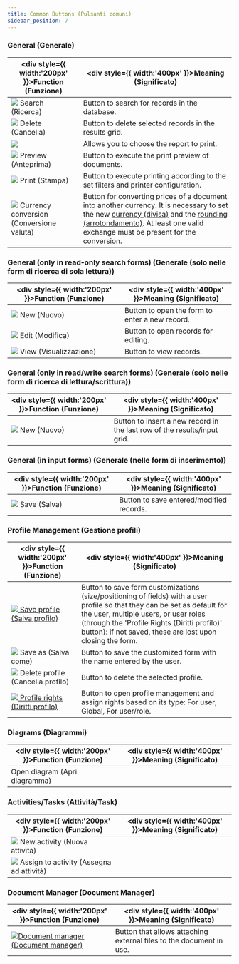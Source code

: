 ```yaml
---
title: Common Buttons (Pulsanti comuni)
sidebar_position: 7
---
```



### General (Generale)


| <div style={{ width:'200px' }}>Function (Funzione)</div> | <div style={{ width:'400px' }}>Meaning (Significato)</div> |
| --- | --- |
| ![](/img/neutral/common/search.png) Search (Ricerca) | Button to search for records in the database. |
| ![](/img/neutral/common/delete.png) Delete (Cancella) | Button to delete selected records in the results grid. |
| ![](/img/neutral/common/combo.png)  | Allows you to choose the report to print. |
| ![](/img/neutral/common/preview1.png) Preview (Anteprima) | Button to execute the print preview of documents. |
| ![](/img/neutral/common/print.png) Print (Stampa) | Button to execute printing according to the set filters and printer configuration. |
| ![](/img/neutral/common/currency.png) Currency conversion (Conversione valuta) | Button for converting prices of a document into another currency. It is necessary to set the new [currency (divisa)](/docs/configurations/tables/general-settings/currencies) and the [rounding (arrotondamento)](/docs/sales/sales-price-list/procedures/rounding). At least one valid exchange must be present for the conversion. |


### General (only in read-only search forms) (Generale (solo nelle form di ricerca di sola lettura))


| <div style={{ width:'200px' }}>Function (Funzione)</div> | <div style={{ width:'400px' }}>Meaning (Significato)</div> |
| --- | --- |
| ![](/img/neutral/common/new.png) New (Nuovo) | Button to open the form to enter a new record. |
| ![](/img/neutral/common/edit.png) Edit (Modifica) | Button to open records for editing. |
| ![](/img/neutral/common/view.png) View (Visualizzazione) | Button to view records. |


### General (only in read/write search forms) (Generale (solo nelle form di ricerca di lettura/scrittura))


| <div style={{ width:'200px' }}>Function (Funzione)</div> | <div style={{ width:'400px' }}>Meaning (Significato)</div> |
| --- | --- |
| ![](/img/neutral/common/new.png) New (Nuovo) | Button to insert a new record in the last row of the results/input grid. |


### General (in input forms) (Generale (nelle form di inserimento)) 


| <div style={{ width:'200px' }}>Function (Funzione)</div> | <div style={{ width:'400px' }}>Meaning (Significato)</div> |
| --- | --- |
| ![](/img/neutral/common/save-as.png) Save (Salva) | Button to save entered/modified records. |


### Profile Management (Gestione profili)


| <div style={{ width:'200px' }}>Function (Funzione)</div> | <div style={{ width:'400px' }}>Meaning (Significato)</div> |
| --- | --- |
|  [![](/img/neutral/common/save.png) Save profile (Salva profilo)](/docs/guide/common/operations-with-data/form-customization-and-profiles-management)  | Button to save form customizations (size/positioning of fields) with a user profile so that they can be set as default for the user, multiple users, or user roles (through the 'Profile Rights (Diritti profilo)' button): if not saved, these are lost upon closing the form. |
| ![](/img/neutral/common/save-as.png) Save as (Salva come) | Button to save the customized form with the name entered by the user. |
| ![](/img/neutral/common/delete.png) Delete profile (Cancella profilo) | Button to delete the selected profile. |
|  [![](/img/neutral/common/image14.png) Profile rights (Diritti profilo)](/docs/guide/common/operations-with-data/form-customization-and-profiles-management)  | Button to open profile management and assign rights based on its type: For user, Global, For user/role. |


### Diagrams (Diagrammi)


| <div style={{ width:'200px' }}>Function (Funzione)</div> | <div style={{ width:'400px' }}>Meaning (Significato)</div> |
| --- | --- |
| Open diagram (Apri diagramma) |   |


### Activities/Tasks (Attività/Task)


| <div style={{ width:'200px' }}>Function (Funzione)</div> | <div style={{ width:'400px' }}>Meaning (Significato)</div> |
| --- | --- |
| ![](/img/neutral/common/new.png) New activity (Nuova attività) |   |
| ![](/img/neutral/common/assign-activity.png) Assign to activity (Assegna ad attività) |   |


### Document Manager (Document Manager)


| <div style={{ width:'200px' }}>Function (Funzione)</div> | <div style={{ width:'400px' }}>Meaning (Significato)</div> |
| --- | --- |
| ![](/img/neutral/common/document-manager.png)[Document manager (Document manager)](/docs/guide/common/operations-with-data/document-manager) | Button that allows attaching external files to the document in use. |